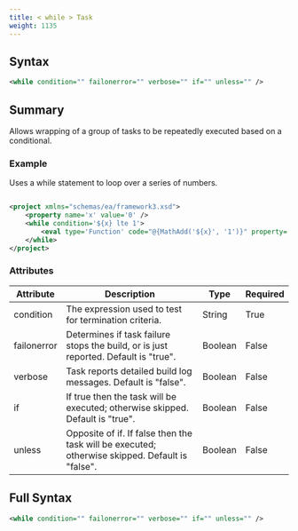 ```yaml
---
title: < while > Task
weight: 1135
---
```

## Syntax
```xml
<while condition="" failonerror="" verbose="" if="" unless="" />
```
## Summary ##
Allows wrapping of a group of tasks to be repeatedly executed based on a conditional.

### Example ###
Uses a while statement to loop over a series of numbers.


```xml

<project xmlns="schemas/ea/framework3.xsd">
    <property name='x' value='0' />
    <while condition='${x} lte 1'>
        <eval type='Function' code="@{MathAdd('${x}', '1')}" property='x' />
    </while>
</project>

```



### Attributes
| Attribute | Description | Type | Required |
| --------- | ----------- | ---- | -------- |
| condition | The expression used to test for termination criteria. | String | True |
| failonerror | Determines if task failure stops the build, or is just reported. Default is &quot;true&quot;. | Boolean | False |
| verbose | Task reports detailed build log messages.  Default is &quot;false&quot;. | Boolean | False |
| if | If true then the task will be executed; otherwise skipped. Default is &quot;true&quot;. | Boolean | False |
| unless | Opposite of if.  If false then the task will be executed; otherwise skipped. Default is &quot;false&quot;. | Boolean | False |

## Full Syntax
```xml
<while condition="" failonerror="" verbose="" if="" unless="" />
```
